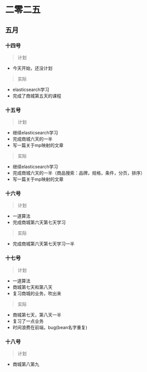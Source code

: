 # 二零二五

## 五月

### 十四号

> 计划

- 今天开始，还没计划

> 实际

- elasticsearch学习
- 完成了商城第五天的课程

### 十五号

> 计划

- 继续elasticsearch学习
- 完成商城六天的一半
- 写一篇关于mp映射的文章

> 实际

- 继续elasticsearch学习
- 完成商城六天的一半（商品搜索：品牌，规格，条件，分页，排序）
- 写一篇关于mp映射的文章

### 十六号

> 计划

- 一道算法
- 完成商城第六天第七天学习

> 实际

- 完成商城第六天第七天学习一半

### 十七号

> 计划

- 一道算法
- 商城第七天和第八天
- 复习商城的业务，吹出来

> 实际

- 商城第七天，第八天一半
- 复习了一点业务
- 时间浪费在前端，bug(bean名字重复)

### 十八号

> 计划

- 商城第八第九













